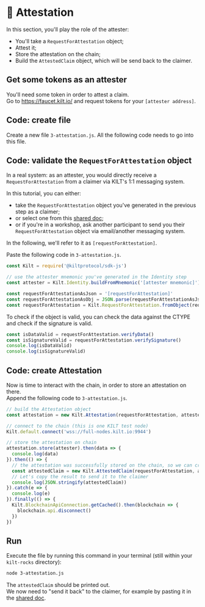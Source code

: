 # 🔖 Attestation 

In this section, you'll play the role of the <span class="label-role attester">attester</span>:
* You'll take a `RequestForAttestation` object; 
* Attest it;
* Store the attestation on the chain;
* Build the `AttestedClaim` object, which will be send back to the <span class="label-role claimer">claimer</span>.

## Get some tokens as an attester  

You'll need some token in  order to attest a claim.   
Go to https://faucet.kilt.io/ and request tokens for your `[attester address]`.

## Code: create file 

Create a new file `3-attestation.js`.
All the following code needs to go into this file.  

## Code: validate the `RequestForAttestation` object 

In a real system: as an <span class="label-role attester">attester</span>, you would directly receive a `RequestForAttestation` from a  <span class="label-role claimer">claimer</span> via KILT's 1:1 messaging system.  

In this tutorial, you can either:
* take the `RequestForAttestation` object you've generated in the previous step as a <span class="label-role claimer">claimer</span>;
* or select one from this [shared doc](https://hackmd.io/c6OBNgWWR8yWJhMj7WICUA?edit);
* or if you're in a workshop, ask another participant to send you their `RequestForAttestation` object via email/another messaging system.  

In the following, we'll refer to it as `[requestForAttestation]`.  

Paste the following code in `3-attestation.js`. 

```javascript 
const Kilt = require('@kiltprotocol/sdk-js') 

// use the attester mnemonic you've generated in the Identity step
const attester = Kilt.Identity.buildFromMnemonic('[attester mnemonic]')

const requestForAttestationAsJson = '[requestForAttestation]'
const requestForAttestationAsObj = JSON.parse(requestForAttestationAsJson)
const requestForAttestation = Kilt.RequestForAttestation.fromObject(requestForAttestationAsObj)
```

To check if the object is valid, you can check the data against the CTYPE
and check if the signature is valid.
```javascript
const isDataValid = requestForAttestation.verifyData()
const isSignatureValid = requestForAttestation.verifySignature()
console.log(isDataValid)
console.log(isSignatureValid)
```

## Code: create Attestation  

Now is time to interact with the chain, in order to store an attestation on there.   
Append the following code to `3-attestation.js`.


```javascript 
// build the Attestation object
const attestation = new Kilt.Attestation(requestForAttestation, attester)

// connect to the chain (this is one KILT test node)
Kilt.default.connect('wss://full-nodes.kilt.io:9944')

// store the attestation on chain
attestation.store(attester).then(data => {
  console.log(data)
}).then(() => {
  // the attestation was successfully stored on the chain, so we can create the *AttestedClaim* object 
  const attestedClaim = new Kilt.AttestedClaim(requestForAttestation, attestation)
  // Let's copy the result to send it to the claimer
  console.log(JSON.stringify(attestedClaim))
}).catch(e => {
  console.log(e)
}).finally(() => {
  Kilt.BlockchainApiConnection.getCached().then(blockchain => {
    blockchain.api.disconnect()
  })
})
```

## Run 

Execute the file by running this command in your terminal (still within your `kilt-rocks` directory):
```bash
node 3-attestation.js
``` 
The `attestedClaim` should be printed out.   
We now need to "send it back" to the claimer, for example by pasting it in the [shared doc](https://hackmd.io/c6OBNgWWR8yWJhMj7WICUA?edit).
